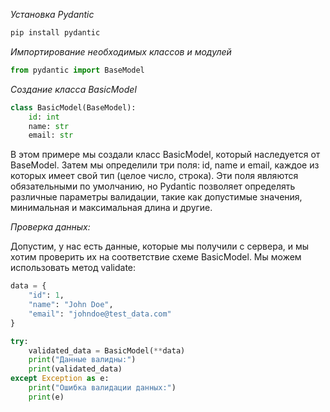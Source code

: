 
*Установка Pydantic*
```python
pip install pydantic
```

*Импортирование необходимых классов и модулей*
```python
from pydantic import BaseModel
```

*Создание класса BasicModel*
```python
class BasicModel(BaseModel):
    id: int
    name: str
    email: str
```

В этом примере мы создали класс BasicModel, который наследуется от BaseModel. Затем мы определили три поля: id, name и email, каждое из которых имеет свой тип (целое число, строка). Эти поля являются обязательными по умолчанию, но Pydantic позволяет определять различные параметры валидации, такие как допустимые значения, минимальная и максимальная длина и другие.

*Проверка данных:*

Допустим, у нас есть данные, которые мы получили с сервера, и мы хотим проверить их на соответствие схеме BasicModel. Мы можем использовать метод validate:
```python
data = {
    "id": 1,
    "name": "John Doe",
    "email": "johndoe@test_data.com"
}

try:
    validated_data = BasicModel(**data)
    print("Данные валидны:")
    print(validated_data)
except Exception as e:
    print("Ошибка валидации данных:")
    print(e)
```
